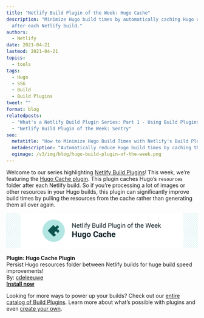 ```yaml
---
title: "Netlify Build Plugin of the Week: Hugo Cache"
description: "Minimize Hugo build times by automatically caching Hugo resources
  after each Netlify build."
authors:
  - Netlify
date: 2021-04-21
lastmod: 2021-04-21
topics:
  - tools
tags:
  - Hugo
  - SSG
  - Build
  - Build Plugins
tweet: ""
format: blog
relatedposts:
  - "What's a Netlify Build Plugin Series: Part 1 - Using Build Plugins"
  - "Netlify Build Plugin of the Week: Sentry"
seo:
  metatitle: "How to Minimize Hugo Build Times with Netlify's Build Plugin"
  metadescription: "Automatically reduce Hugo build times by caching the resources folder after each Netlify build with the Hugo cache plugin. Try it for free, today! "
  ogimage: /v3/img/blog/hugo-build-plugin-of-the-week.png
---
```

Welcome to our series highlighting [Netlify Build Plugins](https://www.netlify.com/products/build/plugins/)! This week, we’re featuring the [Hugo Cache plugin](https://app.netlify.com/plugins/netlify-plugin-hugo-cache-resources/install?_ga=2.186423209.1274389752.1618838952-678168946.1618438211&_gac=1.260102399.1618847923.Cj0KCQjw1PSDBhDbARIsAPeTqrfXMko5nygXIy3GFmBzOoL32USF1FuS4IVUBtX3SIWfQ3dM6PXFnQ0aAlPcEALw_wcB). This plugin caches Hugo’s `resources` folder after each Netlify build. So if you’re processing a lot of images or other resources in your Hugo builds, this plugin can significantly improve build times by pulling the resources from the cache rather than generating them all over again.

![Netlify Build Plugin of the Week: Hugo Resources Cache](/v3/img/blog/hugo-cache-netlify-plugin.png)

**Plugin: Hugo Cache Plugin** <br>
Persist Hugo resources folder between Netlify builds for huge build speed improvements! <br>
By: [cdeleeuwe](https://github.com/cdeleeuwe) <br>
**[Install now](https://app.netlify.com/plugins/netlify-plugin-hugo-cache-resources/install?_ga=2.186423209.1274389752.1618838952-678168946.1618438211&_gac=1.260102399.1618847923.Cj0KCQjw1PSDBhDbARIsAPeTqrfXMko5nygXIy3GFmBzOoL32USF1FuS4IVUBtX3SIWfQ3dM6PXFnQ0aAlPcEALw_wcB)**

Looking for more ways to power up your builds? Check out our [entire catalog of Build Plugins](https://app.netlify.com/plugins). Learn more about what’s possible with plugins and even [create your own](https://docs.netlify.com/configure-builds/build-plugins/create-plugins/).
